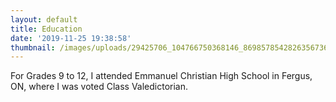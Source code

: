 ```yaml
---
layout: default
title: Education
date: '2019-11-25 19:38:58'
thumbnail: /images/uploads/29425706_104766750368146_8698578542826356736_o.jpg
---
```

For Grades 9 to 12, I attended Emmanuel Christian High School in Fergus, ON, where I was voted Class Valedictorian.
